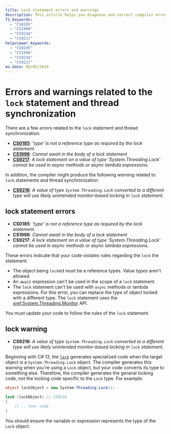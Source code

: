 ```yaml
---
title: Lock statement errors and warnings
description: This article helps you diagnose and correct compiler errors and warnings when you use the `lock` statement.
f1_keywords:
  - "CS0185"
  - "CS1996"
  - "CS9216"
  - "CS9217"
helpviewer_keywords:
  - "CS0185"
  - "CS1996"
  - "CS9216"
  - "CS9217"
ms.date: 05/02/2024
---
```

# Errors and warnings related to the `lock` statement and thread synchronization

There are a few *errors* related to the `lock` statement and thread synchronization:

<!-- The text in this list generates issues for Acrolinx, because they don't use contractions.
That's by design. The text closely matches the text of the compiler error / warning for SEO purposes.
 -->
- [**CS0185**](#lock-statement-errors): *'type' is not a reference type as required by the lock statement.*
- [**CS1996**](#lock-statement-errors): *Cannot await in the body of a lock statement*
- [**CS9217**](#lock-statement-errors): *A lock statement on a value of type 'System.Threading.Lock' cannot be used in async methods or async lambda expressions.*

In addition, the compiler might produce the following *warning* related to `lock` statements and thread synchronization:

- [**CS9216**](#lock-warning): *A value of type `System.Threading.Lock` converted to a different type will use likely unintended monitor-based locking in `lock` statement.*

## lock statement errors

- **CS0185**: *'type' is not a reference type as required by the lock statement.*
- **CS1996**: *Cannot await in the body of a lock statement*
- **CS9217**: *A lock statement on a value of type 'System.Threading.Lock' cannot be used in async methods or async lambda expressions.*

These errors indicate that your code violates rules regarding the `lock` the statement:

- The object being `lock`ed must be a reference types. Value types aren't allowed.
- An `await` expression can't be used in the scope of a `lock` statement.
- The `lock` statement can't be used with `async` methods or lambda expressions. For this error, you can replace the type of object locked with a different type. The `lock` statement uses the <xref:System.Threading.Monitor> API.

You must update your code to follow the rules of the `lock` statement.

## lock warning

- **CS9216**: *A value of type `System.Threading.Lock` converted to a different type will use likely unintended monitor-based locking in `lock` statement.*

Beginning with C# 13, the [`lock`](../statements/lock.md) generates specialized code when the target object is a `System.Threading.Lock` object. The compiler generates this warning when you're using a `Lock` object, but your code converts its type to something else. Therefore, the compiler generates the general locking code, not the locking code specific to the `Lock` type. For example:

```csharp
object lockObject = new System.Threading.Lock();

lock (lockObject) // CS9216
{
    // .. Your code
}
```

You should ensure the variable or expression represents the type of the `Lock` object.

